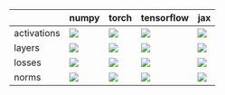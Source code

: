 |             | numpy                                                                                                                                                                  | torch                                                                                                                                                                  | tensorflow                                                                                                                                                             | jax                                                                                                                                                                    |
|:------------|:-----------------------------------------------------------------------------------------------------------------------------------------------------------------------|:-----------------------------------------------------------------------------------------------------------------------------------------------------------------------|:-----------------------------------------------------------------------------------------------------------------------------------------------------------------------|:-----------------------------------------------------------------------------------------------------------------------------------------------------------------------|
| activations | <a href="https://github.com/unifyai/ivy/actions/runs/3215153617" rel="noopener noreferrer" target="_blank"><img src=https://img.shields.io/badge/-success-success></a> | <a href="https://github.com/unifyai/ivy/actions/runs/3215816021" rel="noopener noreferrer" target="_blank"><img src=https://img.shields.io/badge/-success-success></a> | <a href="https://github.com/unifyai/ivy/actions/runs/3214490589" rel="noopener noreferrer" target="_blank"><img src=https://img.shields.io/badge/-success-success></a> | <a href="https://github.com/unifyai/ivy/actions/runs/3213831385" rel="noopener noreferrer" target="_blank"><img src=https://img.shields.io/badge/-failure-red></a>     |
| layers      | <a href="https://github.com/unifyai/ivy/actions/runs/3215307747" rel="noopener noreferrer" target="_blank"><img src=https://img.shields.io/badge/-success-success></a> | <a href="https://github.com/unifyai/ivy/actions/runs/3215985964" rel="noopener noreferrer" target="_blank"><img src=https://img.shields.io/badge/-success-success></a> | <a href="https://github.com/unifyai/ivy/actions/runs/3214666532" rel="noopener noreferrer" target="_blank"><img src=https://img.shields.io/badge/-success-success></a> | <a href="https://github.com/unifyai/ivy/actions/runs/3213988730" rel="noopener noreferrer" target="_blank"><img src=https://img.shields.io/badge/-success-success></a> |
| losses      | <a href="https://github.com/unifyai/ivy/actions/runs/3215484208" rel="noopener noreferrer" target="_blank"><img src=https://img.shields.io/badge/-success-success></a> | <a href="https://github.com/unifyai/ivy/actions/runs/3216186364" rel="noopener noreferrer" target="_blank"><img src=https://img.shields.io/badge/-success-success></a> | <a href="https://github.com/unifyai/ivy/actions/runs/3214835665" rel="noopener noreferrer" target="_blank"><img src=https://img.shields.io/badge/-success-success></a> | <a href="https://github.com/unifyai/ivy/actions/runs/3214185928" rel="noopener noreferrer" target="_blank"><img src=https://img.shields.io/badge/-success-success></a> |
| norms       | <a href="https://github.com/unifyai/ivy/actions/runs/3215647546" rel="noopener noreferrer" target="_blank"><img src=https://img.shields.io/badge/-success-success></a> | <a href="https://github.com/unifyai/ivy/actions/runs/3213667781" rel="noopener noreferrer" target="_blank"><img src=https://img.shields.io/badge/-failure-red></a>     | <a href="https://github.com/unifyai/ivy/actions/runs/3214979403" rel="noopener noreferrer" target="_blank"><img src=https://img.shields.io/badge/-success-success></a> | <a href="https://github.com/unifyai/ivy/actions/runs/3214344731" rel="noopener noreferrer" target="_blank"><img src=https://img.shields.io/badge/-failure-red></a>     |
